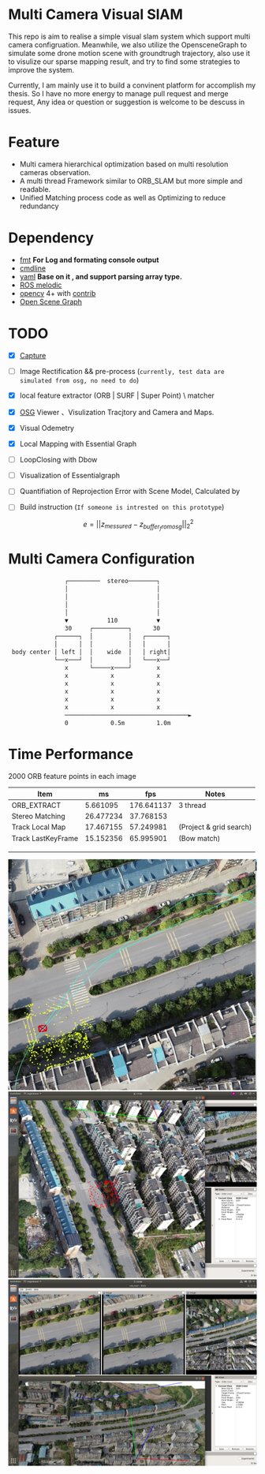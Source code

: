 # Multi Camera Visual SlAM 
This repo is aim to realise a simple visual slam system which support multi camera configruation. Meanwhile, we also utilize the OpensceneGraph to simulate some drone motion scene with groundtrugh trajectory, also use it to visulize our sparse mapping result, and try to find some strategies to improve the system.

Currently, I am mainly use it to build a convinent platform for accomplish my thesis. So I have no more energy to manage pull request and merge request, Any idea or question or suggestion is welcome to be descuss in issues.

# Feature
- Multi camera hierarchical optimization based on multi resolution cameras observation.
- A multi thread Framework similar to ORB_SLAM but more simple and readable.
- Unified Matching process code  as well as  Optimizing  to reduce redundancy


# Dependency 
- [fmt](https://github.com/fmtlib/fmt) **For Log and formating console output**
- [cmdline](https://github.com/tanakh/cmdline)
- [yaml](https://github.com/jimmiebergmann/mini-yaml) **Base on it , and support parsing array type.**
- [ROS melodic](http://wiki.ros.org/melodic/Installation/Ubuntu) 
- [opencv](https://github.com/opencv/opencv) 4+  with  [contrib](https://github.com/opencv/opencv_contrib)
- [Open Scene Graph](https://github.com/openscenegraph/OpenSceneGraph)



# TODO 
- [X] [Capture](./modules/capture/README.md)
- [ ] Image Rectification && pre-process (`currently, test data are simulated from osg, no need to do`)  
- [X] local feature extractor (ORB | SURF | Super Point) \ matcher
- [X] [OSG](https://github.com/openscenegraph/OpenSceneGraph) Viewer 、Visulization Tracjtory and Camera and Maps.
- [X] Visual Odemetry
- [X] Local Mapping with Essential Graph
- [ ] LoopClosing with Dbow 
- [ ] Visualization of Essentialgraph
- [ ] Quantifiation of Reprojection Error with Scene Model,  Calculated by 
- [ ] Build instruction (`If someone is intrested on this prototype`)

    $$ e = ||z_{messured} - z_{buffer_from osg} ||_2^2$$

# Multi Camera Configuration


```
                ┌─────────  stereo────────┐
                │                         │
                │                         │
                │                         │
                │                         │
                ▼           110           ▼
                30     ┌──────────┐      30
             ┌──────┐  │          │   ┌──────┐
             │      │  │          │   │      │
 body center │ left │  │    wide  │   │ right│
             └──x───┘  │          │   └───x──┘
                x      └─────x────┘       x
                x            x            x
                x            x            x
                x            x            x
                x            x            x
                x            x            x
                ───────────────────────────────────►
                0            0.5m         1.0m
```



# Time Performance

2000 ORB feature points in each image

| Item               | ms        | fps        | Notes                   |
| ------------------ | --------- | ---------- | ----------------------- |
| ORB_EXTRACT        | 5.661095  | 176.641137 | 3 thread                |
| Stereo Matching    | 26.477234 | 37.768153  |                         |
| Track Local Map    | 17.467155 | 57.249981  | (Project & grid search) |
| Track LastKeyFrame | 15.152356 | 65.995901  | (Bow match)             |
|                    |           |            |                         |
|                    |           |            |                         |
|                    |           |            |                         |





![](./.readme/demo.gif)
![](./.readme/align_result.png)
![](./.readme/osg_model_visulization.png)




